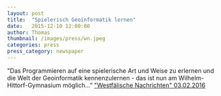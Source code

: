 ```yaml
---
layout: post
title:  "Spielerisch Geoinformatik lernen"
date:   2015-12-10 12:00:00
author: Thomas
thumbnail: /images/press/wn.jpeg
categories: press
press_category: newspaper
---
```

"Das Programmieren auf eine spielerische Art und Weise zu erlernen und die Welt der Geoinformatik kennenzulernen - das ist nun am Wilhelm-Hittorf-Gymnasium möglich..." 
<a href="http://www.wn.de/" target="_blank">"Westfälische Nachrichten" 03.02.2016</a>
